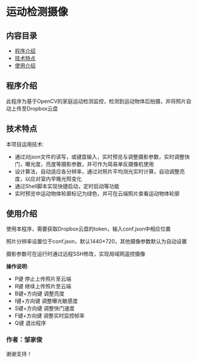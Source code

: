 # 运动检测摄像

## 内容目录
* [程序介绍](#程序介绍)
* [技术特点](#技术特点)
* [使用介绍](#使用介绍)

## 程序介绍
此程序为基于OpenCV的家庭运动检测监控，检测到运动物体后拍摄，并将照片自动上传至Dropbox云盘

## 技术特点
本项目运用技术:
* 通过对json文件的读写，或键盘输入，实时预览与调整摄影参数，实时调整快门，曝光度，亮度等摄影参数，并可作为简易单反摄像机使用
* 设计算法，自动适应各分辨率，通过对照片平均测光实时计算，自动调整亮度，以应对室内早晚光照变化
* 通过Shell脚本实现快捷启动，定时启动等功能
* 实时预览中运动物体轮廓标记为绿色，并可在云端照片查看运动物体轮廓

## 使用介绍
使用本程序，需要获取Dropbox云盘的token，输入conf.json中相应位置

照片分辨率设置位于conf.json，默认1440*720，其他摄像参数默认为自动设置

摄影参数可在运行时通过远程SSH修改，实现局域网遥控摄像

**操作说明**:
- P键 停止上传照片至云端
- R键 继续上传照片至云端
- B键+方向键 调整亮度
- I键+方向键 调整曝光敏感度
- S键+方向键 调整快门速度
- F键+方向键 调整实时监控帧率
- Q键 退出程序

### 作者：邹家俊

谢谢支持！
